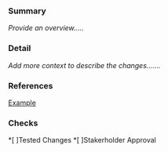 ### Summary
_Provide an overview....._
### Detail
_Add more context to describe the changes......._

### References
[Example](www.google.com)

### Checks
*[ ]Tested Changes
*[ ]Stakerholder Approval
